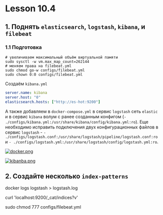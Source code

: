 # Lesson 10.4

## 1. Поднять `elasticsearch`, `logstash`, `kibana`, и `filebeat`

### 1.1 Подготовка
```shell
# увеличиваем максимальный объём виртуальной памяти
sudo sysctl -w vm.max_map_count=262144
# меняем права на filebeat.yml
sudo chmod go-w configs/filebeat.yml
sudo chown 0:0 configs/filebeat.yml
```

Создаём `kibana.yml`
```yaml
server.name: kibana
server.host: "0"
elasticsearch.hosts: ["http://es-hot:9200"]
```

А также добавляем в `docker-compose.yml` в сервис `logstash` сеть `elastic` и в сервис `kibana` волум с ранее созданным конфигом (`- ./configs/kibana.yml:/usr/share/kibana/config/kibana.yml:ro`). Еще необходимо исправить подключения двух конфигурационных файлов в сервис `logstash` - `- ./configs/logstash.conf:/usr/share/logstash/pipeline/logstash.conf:ro` и `- ./configs/logstash.yml:/usr/share/logstash/config/logstash.yml:ro`.

[![docker.png](https://i.postimg.cc/gJtJjqJV/docker.png)](https://postimg.cc/WFrjfZ0z)

[![kibanba.png](https://i.postimg.cc/3J2kgKcj/kibanba.png)](https://postimg.cc/QHxNDrsV)


## 2. Создайте несколько `index-patterns`




docker logs logstash > logstash.log

curl 'localhost:9200/_cat/indices?v'

sudo chmod 777 configs/filebeat.yml